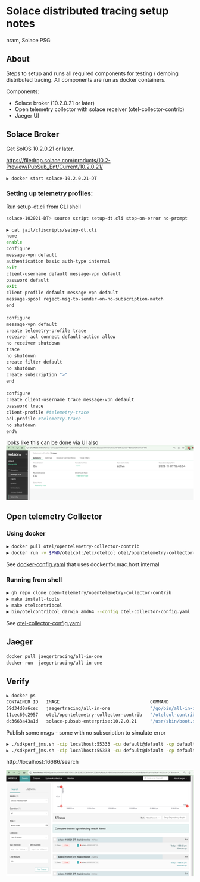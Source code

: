 # Solace distributed tracing setup notes

nram, Solace PSG

## About

Steps to setup and runs all required components for testing / demoing distributed tracing.  All components are run as docker containers.

Components:

- Solace broker (10.2.0.21 or later)
- Open telemetry collector with solace receiver (otel-collector-contrib)
- Jaeger UI

## Solace Broker

Get SolOS 10.2.0.21 or later.

https://filedrop.solace.com/products/10.2-Preview/PubSub_Ent/Current/10.2.0.21/

``` sh
▶ docker start solace-10.2.0.21-DT
```

### Setting up telemetry profiles:

Run setup-dt.cli from CLI shell

``` sh
solace-102021-DT> source script setup-dt.cli stop-on-error no-prompt
```

``` sh
▶ cat jail/cliscripts/setup-dt.cli
home
enable
configure
message-vpn default
authentication basic auth-type internal
exit
client-username default message-vpn default
password default
exit
client-profile default message-vpn default
message-spool reject-msg-to-sender-on-no-subscription-match
end

configure
message-vpn default
create telemetry-profile trace
receiver acl connect default-action allow
no receiver shutdown
trace
no shutdown
create filter default
no shutdown
create subscription ">"
end

configure
create client-username trace message-vpn default
password trace
client-profile #telemetry-trace
acl-profile #telemetry-trace
no shutdown
end%
```

looks like this can be done via UI also
![Solace ui](img/solace-ui-1.png)

## Open telemetry Collector

### Using docker

``` sh
▶ docker pull otel/opentelemetry-collector-contrib
▶ docker run -v $PWD/otelcol:/etc/otelcol otel/opentelemetry-collector-contrib --config /etc/otelcol/docker-config.yaml
```

See [docker-config.yaml](otelcol/docker-config.yaml) that uses docker.for.mac.host.internal

### Running from shell

``` sh
▶ gh repo clone open-telemetry/opentelemetry-collector-contrib
▶ make install-tools
▶ make otelcontribcol
▶ bin/otelcontribcol_darwin_amd64 --config otel-collector-config.yaml
```
See [otel-collector-config.yaml](otelcol/otel-collector-config.yaml)

## Jaeger

``` sh
docker pull jaegertracing/all-in-one
docker run  jaegertracing/all-in-one
```

## Verify

``` sh
▶ docker ps
CONTAINER ID   IMAGE                                  COMMAND                  CREATED              STATUS              PORTS                                                                                                                                                                                                                                                                                   NAMES
59d34d0a6cec   jaegertracing/all-in-one               "/go/bin/all-in-one-…"   About a minute ago   Up About a minute   5775/udp, 5778/tcp, 14250/tcp, 14268/tcp, 6831-6832/udp, 16686/tcp                                                                                                                                                                                                                      upbeat_bose
11cec60c2957   otel/opentelemetry-collector-contrib   "/otelcol-contrib --…"   22 minutes ago       Up 22 minutes       4317/tcp, 55678-55679/tcp                                                                                                                                                                                                                                                               elastic_jackson
dc3663a43a1d   solace-pubsub-enterprise:10.2.0.21     "/usr/sbin/boot.sh"      25 hours ago         Up 3 hours          0.0.0.0:1883->1883/tcp, 0.0.0.0:2222->2222/tcp, 0.0.0.0:5672->5672/tcp, 0.0.0.0:8000->8000/tcp, 0.0.0.0:8008->8008/tcp, 0.0.0.0:8080->8080/tcp, 0.0.0.0:9000-9002->9000-9002/tcp, 0.0.0.0:55003->55003/tcp, 0.0.0.0:55443->55443/tcp, 0.0.0.0:943->1943/tcp, 0.0.0.0:55333->55555/tcp   solace-10.2.0.21-DT
```

Publish some msgs - some with no subscription to simulate error

``` sh
▶ ./sdkperf_jms.sh -cip localhost:55333 -cu default@default -cp default -ptl   test/1 -mn 3 # Success
▶ ./sdkperf_jms.sh -cip localhost:55333 -cu default@default -cp default -ptl x/test/1 -mn 2 # Fail
```

http://localhost:16686/search

![ui-1](img/jaeger-ui-1.png)
